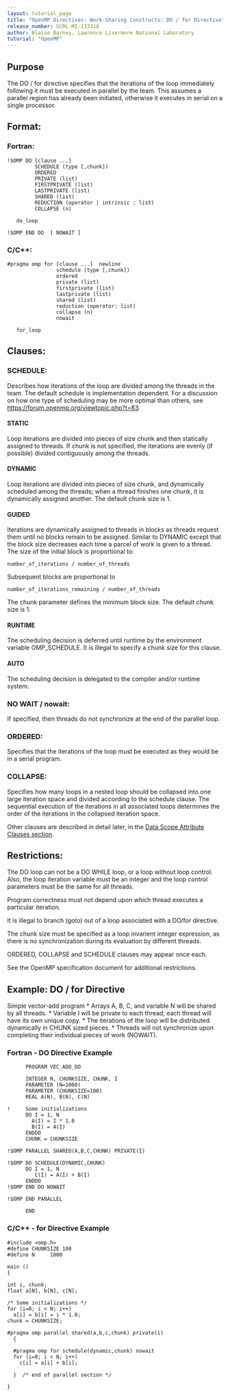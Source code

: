 ```yaml
---
layout: tutorial_page
title: "OpenMP Directives: Work-Sharing Constructs: DO / for Directive"
release_number: UCRL-MI-133316
author: Blaise Barney, Lawrence Livermore National Laboratory
tutorial: "OpenMP"
---
```


## Purpose

The DO / for directive specifies that the iterations of the loop immediately following it must be executed in parallel by the team. This assumes a parallel region has already been initiated, otherwise it executes in serial on a single processor.

## Format:

### Fortran:

```
!$OMP DO [clause ...] 
         SCHEDULE (type [,chunk]) 
         ORDERED 
         PRIVATE (list) 
         FIRSTPRIVATE (list) 
         LASTPRIVATE (list) 
         SHARED (list) 
         REDUCTION (operator | intrinsic : list) 
         COLLAPSE (n) 

   do_loop

!$OMP END DO  [ NOWAIT ]
```

### C/C++:

```
#pragma omp for [clause ...]  newline 
                schedule (type [,chunk]) 
                ordered
                private (list) 
                firstprivate (list) 
                lastprivate (list) 
                shared (list) 
                reduction (operator: list) 
                collapse (n) 
                nowait 

   for_loop
```

## Clauses:

### SCHEDULE: 

Describes how iterations of the loop are divided among the threads in the team. The default schedule is implementation dependent. For a discussion on how one type of scheduling may be more optimal than others, see https://forum.openmp.org/viewtopic.php?t=83.

#### STATIC
Loop iterations are divided into pieces of size chunk and then statically assigned to threads. If chunk is not specified, the iterations are evenly (if possible) divided contiguously among the threads.

#### DYNAMIC
Loop iterations are divided into pieces of size chunk, and dynamically scheduled among the threads; when a thread finishes one chunk, it is dynamically assigned another. The default chunk size is 1.

#### GUIDED

Iterations are dynamically assigned to threads in blocks as threads request them until no blocks remain to be assigned. Similar to DYNAMIC except that the block size decreases each time a parcel of work is given to a thread. The size of the initial block is proportional to:

`number_of_iterations / number_of_threads`

Subsequent blocks are proportional to

`number_of_iterations_remaining / number_of_threads`

The chunk parameter defines the minimum block size. The default chunk size is 1.

#### RUNTIME
The scheduling decision is deferred until runtime by the environment variable OMP_SCHEDULE. It is illegal to specify a chunk size for this clause.

#### AUTO
The scheduling decision is delegated to the compiler and/or runtime system.

### NO WAIT / nowait: 

If specified, then threads do not synchronize at the end of the parallel loop.

### ORDERED: 

Specifies that the iterations of the loop must be executed as they would be in a serial program.

### COLLAPSE: 

Specifies how many loops in a nested loop should be collapsed into one large iteration space and divided according to the schedule clause. The sequential execution of the iterations in all associated loops determines the order of the iterations in the collapsed iteration space.


Other clauses are described in detail later, in the [Data Scope Attribute Clauses section](data_scope.md).

## Restrictions:

The DO loop can not be a DO WHILE loop, or a loop without loop control. Also, the loop iteration variable must be an integer and the loop control parameters must be the same for all threads.

Program correctness must not depend upon which thread executes a particular iteration.

It is illegal to branch (goto) out of a loop associated with a DO/for directive.

The chunk size must be specified as a loop invarient integer expression, as there is no synchronization during its evaluation by different threads.

ORDERED, COLLAPSE and SCHEDULE clauses may appear once each.

See the OpenMP specification document for additional restrictions.

## Example: DO / for Directive

Simple vector-add program
    * Arrays A, B, C, and variable N will be shared by all threads. 
    * Variable I will be private to each thread; each thread will have its own unique copy.
    * The iterations of the loop will be distributed dynamically in CHUNK sized pieces.
    * Threads will not synchronize upon completing their individual pieces of work (NOWAIT).

### Fortran - DO Directive Example

```
      PROGRAM VEC_ADD_DO

      INTEGER N, CHUNKSIZE, CHUNK, I
      PARAMETER (N=1000) 
      PARAMETER (CHUNKSIZE=100) 
      REAL A(N), B(N), C(N)

!     Some initializations
      DO I = 1, N
        A(I) = I * 1.0
        B(I) = A(I)
      ENDDO
      CHUNK = CHUNKSIZE
        
!$OMP PARALLEL SHARED(A,B,C,CHUNK) PRIVATE(I)

!$OMP DO SCHEDULE(DYNAMIC,CHUNK)
      DO I = 1, N
         C(I) = A(I) + B(I)
      ENDDO
!$OMP END DO NOWAIT

!$OMP END PARALLEL

      END
```

### C/C++ - for Directive Example

```
#include <omp.h>
#define CHUNKSIZE 100
#define N     1000

main ()  
{

int i, chunk;
float a[N], b[N], c[N];

/* Some initializations */
for (i=0; i < N; i++)
  a[i] = b[i] = i * 1.0;
chunk = CHUNKSIZE;

#pragma omp parallel shared(a,b,c,chunk) private(i)
  {

  #pragma omp for schedule(dynamic,chunk) nowait
  for (i=0; i < N; i++)
    c[i] = a[i] + b[i];

  }  /* end of parallel section */

}
```